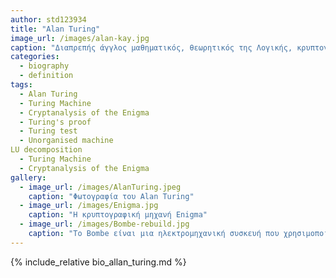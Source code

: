 ```yaml
---
author: std123934
title: "Alan Turing"
image_url: /images/alan-kay.jpg
caption: "Διαπρεπής άγγλος μαθηματικός, θεωρητικός της Λογικής, κρυπτογράφος και πρωτοπόρος στην ανάπτυξη της θεωρίας των υπολογιστών. Ο Τούρινγκ έθεσε τα θεμέλια της σύγχρονης πληροφορικής, καθόρισε τα κριτήρια της τεχνητής νοημοσύνης, αποκωδικοποίησε τους μυστικούς κώδικες του γερμανικού στρατού (γεγονός που έσωσε εκατομμύρια ζωές και συνέβαλε να λήξει ταχύτερα ο Β' Παγκόσμιος Πόλεμος) και σχεδόν έλυσε ένα βιολογικό αίνιγμα στη μορφογένεση, το οποίο ακόμη παραμένει ανεξιχνίαστο για τους ερευνητές."
categories:
  - biography
  - definition
tags:
  - Alan Turing
  - Turing Machine
  - Cryptanalysis of the Enigma
  - Turing's proof
  - Turing test
  - Unorganised machine
LU decomposition
  - Turing Machine
  - Cryptanalysis of the Enigma
gallery:
  - image_url: /images/AlanTuring.jpeg
    caption: "Φωτογραφία του Alan Turing"
  - image_url: /images/Enigma.jpg
    caption: "Η κρυπτογραφική μηχανή Enigma"
  - image_url: /images/Bombe-rebuild.jpg
    caption: "Το Bombe είναι μια ηλεκτρομηχανική συσκευή που χρησιμοποίησαν οι βρετανοί κρυπτολόγοι για την αποκρυπτογράφηση των κρυπτογραφημένων μηνυμάτων του Γερμανικού Enigma-Machine κατά τη διάρκεια του Β 'Παγκοσμίου Πολέμου"
---
```


{% include_relative bio_allan_turing.md %}




